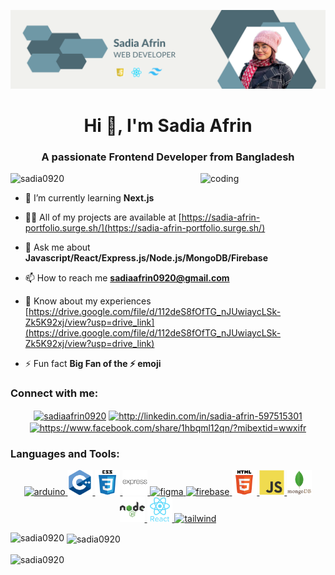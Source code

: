 ![logo](https://github.com/Sadia0920/Sadia0920/blob/main/Github%20Web%20Developer%20%20Banner.png)
<h1 align="center">Hi 👋, I'm Sadia Afrin</h1>
<h3 align="center">A passionate Frontend Developer from Bangladesh</h3>
<img align="right" alt="coding" width="200" src="https://media.tenor.com/IF2JdxzmyN4AAAAj/coding-girl.gif"/>

<p align="left"> <img src="https://komarev.com/ghpvc/?username=sadia0920&label=Profile%20views&color=0e75b6&style=flat" alt="sadia0920" /> </p>

- 🌱 I’m currently learning **Next.js**

- 👨‍💻 All of my projects are available at [https://sadia-afrin-portfolio.surge.sh/](https://sadia-afrin-portfolio.surge.sh/)

- 💬 Ask me about **Javascript/React/Express.js/Node.js/MongoDB/Firebase**

- 📫 How to reach me **sadiaafrin0920@gmail.com**

- 📄 Know about my experiences [https://drive.google.com/file/d/112deS8fOfTG_nJUwiaycLSk-Zk5K92xj/view?usp=drive_link](https://drive.google.com/file/d/112deS8fOfTG_nJUwiaycLSk-Zk5K92xj/view?usp=drive_link)

- ⚡ Fun fact **Big Fan of the ⚡ emoji**

<h3 align="left">Connect with me:</h3>
<p align="center">
<a href="https://twitter.com/sadiaafrin0920" target="blank"><img align="center" src="https://raw.githubusercontent.com/rahuldkjain/github-profile-readme-generator/master/src/images/icons/Social/twitter.svg" alt="sadiaafrin0920" height="30" width="40" /></a>
<a href="https://linkedin.com/in/http://linkedin.com/in/sadia-afrin-597515301" target="blank"><img align="center" src="https://raw.githubusercontent.com/rahuldkjain/github-profile-readme-generator/master/src/images/icons/Social/linked-in-alt.svg" alt="http://linkedin.com/in/sadia-afrin-597515301" height="30" width="40" /></a>
<a href="https://fb.com/https://www.facebook.com/share/1hbqml12qn/?mibextid=wwxifr" target="blank"><img align="center" src="https://raw.githubusercontent.com/rahuldkjain/github-profile-readme-generator/master/src/images/icons/Social/facebook.svg" alt="https://www.facebook.com/share/1hbqml12qn/?mibextid=wwxifr" height="30" width="40" /></a>
</p>

<h3 align="left">Languages and Tools:</h3>
<p align="center"> <a href="https://www.arduino.cc/" target="_blank" rel="noreferrer"> <img src="https://cdn.worldvectorlogo.com/logos/arduino-1.svg" alt="arduino" width="40" height="40"/> </a> <a href="https://www.w3schools.com/cpp/" target="_blank" rel="noreferrer"> <img src="https://raw.githubusercontent.com/devicons/devicon/master/icons/cplusplus/cplusplus-original.svg" alt="cplusplus" width="40" height="40"/> </a> <a href="https://www.w3schools.com/css/" target="_blank" rel="noreferrer"> <img src="https://raw.githubusercontent.com/devicons/devicon/master/icons/css3/css3-original-wordmark.svg" alt="css3" width="40" height="40"/> </a> <a href="https://expressjs.com" target="_blank" rel="noreferrer"> <img src="https://raw.githubusercontent.com/devicons/devicon/master/icons/express/express-original-wordmark.svg" alt="express" width="40" height="40"/> </a> <a href="https://www.figma.com/" target="_blank" rel="noreferrer"> <img src="https://www.vectorlogo.zone/logos/figma/figma-icon.svg" alt="figma" width="40" height="40"/> </a> <a href="https://firebase.google.com/" target="_blank" rel="noreferrer"> <img src="https://www.vectorlogo.zone/logos/firebase/firebase-icon.svg" alt="firebase" width="40" height="40"/> </a> <a href="https://www.w3.org/html/" target="_blank" rel="noreferrer"> <img src="https://raw.githubusercontent.com/devicons/devicon/master/icons/html5/html5-original-wordmark.svg" alt="html5" width="40" height="40"/> </a> <a href="https://developer.mozilla.org/en-US/docs/Web/JavaScript" target="_blank" rel="noreferrer"> <img src="https://raw.githubusercontent.com/devicons/devicon/master/icons/javascript/javascript-original.svg" alt="javascript" width="40" height="40"/> </a> <a href="https://www.mongodb.com/" target="_blank" rel="noreferrer"> <img src="https://raw.githubusercontent.com/devicons/devicon/master/icons/mongodb/mongodb-original-wordmark.svg" alt="mongodb" width="40" height="40"/> </a> <a href="https://nodejs.org" target="_blank" rel="noreferrer"> <img src="https://raw.githubusercontent.com/devicons/devicon/master/icons/nodejs/nodejs-original-wordmark.svg" alt="nodejs" width="40" height="40"/> </a> <a href="https://reactjs.org/" target="_blank" rel="noreferrer"> <img src="https://raw.githubusercontent.com/devicons/devicon/master/icons/react/react-original-wordmark.svg" alt="react" width="40" height="40"/> </a> <a href="https://tailwindcss.com/" target="_blank" rel="noreferrer"> <img src="https://www.vectorlogo.zone/logos/tailwindcss/tailwindcss-icon.svg" alt="tailwind" width="40" height="40"/> </a> </p>

<p><img align="left" src="https://github-readme-stats.vercel.app/api/top-langs?username=sadia0920&show_icons=true&locale=en&layout=compact" alt="sadia0920" /></p>

<p>&nbsp;<img align="center" src="https://github-readme-stats.vercel.app/api?username=sadia0920&show_icons=true&locale=en" alt="sadia0920" /></p>

<p><img align="center" src="https://github-readme-streak-stats.herokuapp.com/?user=sadia0920&" alt="sadia0920" /></p>
